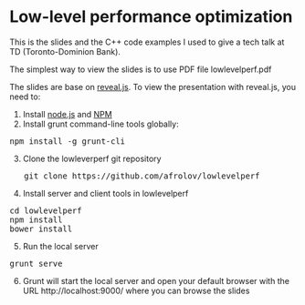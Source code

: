 # Low-level performance optimization

This is the slides and the C++ code examples I used to give a tech talk at TD
(Toronto-Dominion Bank).

The simplest way to view the slides is to use PDF file lowlevelperf.pdf

The slides are base on [reveal.js](http://lab.hakim.se/reveal-js/#/). 
To view the presentation with reveal.js, you need to: 
1. Install [node.js](https://nodejs.org/en/) and [NPM](https://www.npmjs.com/)
2. Install grunt command-line tools globally:
<pre>
npm install -g grunt-cli
</pre>
3. Clone the lowleverperf git repository
<pre>
   git clone https://github.com/afrolov/lowlevelperf
</pre>
4. Install server and client tools in lowlevelperf
<pre>
cd lowlevelperf
npm install
bower install
</pre>
5. Run the local server
<pre>
grunt serve
</pre>
6. Grunt will start the local server and open your default browser with the URL
   http://localhost:9000/ where you can browse the slides
